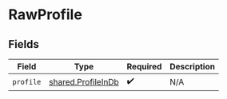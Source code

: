 # RawProfile


## Fields

| Field                                                           | Type                                                            | Required                                                        | Description                                                     |
| --------------------------------------------------------------- | --------------------------------------------------------------- | --------------------------------------------------------------- | --------------------------------------------------------------- |
| `profile`                                                       | [shared.ProfileInDb](../../../sdk/models/shared/profileindb.md) | :heavy_check_mark:                                              | N/A                                                             |